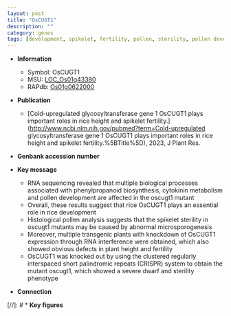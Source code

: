```yaml
---
layout: post
title: "OsCUGT1"
description: ""
category: genes
tags: [development, spikelet, fertility, pollen, sterility, pollen development, cytokinin, dwarf, height, plant height]
---
```


* **Information**  
    + Symbol: OsCUGT1  
    + MSU: [LOC_Os01g43380](http://rice.uga.edu/cgi-bin/ORF_infopage.cgi?orf=LOC_Os01g43380)  
    + RAPdb: [Os01g0622000](https://rapdb.dna.affrc.go.jp/locus/?name=Os01g0622000)  

* **Publication**  
    + [Cold-upregulated glycosyltransferase gene 1 OsCUGT1 plays important roles in rice height and spikelet fertility.](http://www.ncbi.nlm.nih.gov/pubmed?term=Cold-upregulated glycosyltransferase gene 1 OsCUGT1 plays important roles in rice height and spikelet fertility.%5BTitle%5D), 2023, J Plant Res.

* **Genbank accession number**  

* **Key message**  
    + RNA sequencing revealed that multiple biological processes associated with phenylpropanoid biosynthesis, cytokinin metabolism and pollen development are affected in the oscugt1 mutant
    + Overall, these results suggest that rice OsCUGT1 plays an essential role in rice development
    + Histological pollen analysis suggests that the spikelet sterility in oscugt1 mutants may be caused by abnormal microsporogenesis
    + Moreover, multiple transgenic plants with knockdown of OsCUGT1 expression through RNA interference were obtained, which also showed obvious defects in plant height and fertility
    + OsCUGT1 was knocked out by using the clustered regularly interspaced short palindromic repeats (CRISPR) system to obtain the mutant oscugt1, which showed a severe dwarf and sterility phenotype

* **Connection**  

[//]: # * **Key figures**  


